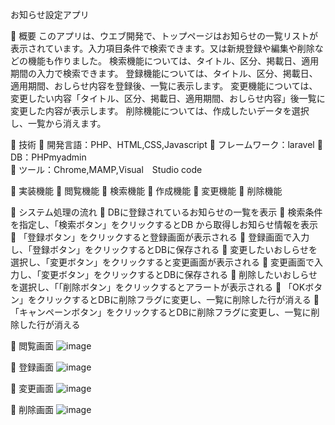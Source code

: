 お知らせ設定アプリ

	概要
このアプリは、ウエブ開発で、トップページはお知らせの一覧リストが表示されています。入力項目条件で検索できます。又は新規登録や編集や削除などの機能も作りました。
検索機能については、タイトル、区分、掲載日、適用期間の入力で検索できます。
登録機能については、タイトル、区分、掲載日、適用期間、おしらせ内容を登録後、一覧に表示します。
変更機能については、変更したい内容「タイトル、区分、掲載日、適用期間、おしらせ内容」後一覧に変更した内容が表示します。
削除機能については、作成したいデータを選択し、一覧から消えます。

	技術
	開発言語：PHP、HTML,CSS,Javascript
	フレームワーク：laravel
	DB：PHPmyadmin	
	ツール：Chrome,MAMP,Visual　Studio code

	実装機能
	閲覧機能
	検索機能
	作成機能
	変更機能
	削除機能

	システム処理の流れ
	DBに登録されているお知らせの一覧を表示
	検索条件を指定し、「検索ボタン」をクリックするとDB から取得しお知らせ情報を表示
	「登録ボタン」をクリックすると登録画面が表示される
	登録画面で入力し、「登録ボタン」をクリックするとDBに保存される
	変更したいおしらせを選択し、「変更ボタン」をクリックすると変更画面が表示される
	変更画面で入力し、「変更ボタン」をクリックするとDBに保存される
	削除したいおしらせを選択し、「「削除ボタン」をクリックするとアラートが表示される
	「OKボタン」をクリックするとDBに削除フラグに変更し、一覧に削除した行が消える
	「キャンペーンボタン」をクリックするとDBに削除フラグに変更し、一覧に削除した行が消える

	閲覧画面
![image](https://github.com/user-attachments/assets/69bb68eb-e569-4d90-bde8-a1f6ecf0d3dc)

	登録画面
![image](https://github.com/user-attachments/assets/27399240-385b-4200-a93a-6d10ceb2d443)

	変更画面
![image](https://github.com/user-attachments/assets/b3e12194-a463-496a-bd5c-50cb736acde5)

	削除画面
![image](https://github.com/user-attachments/assets/56e87a2e-b7ed-4a9b-a40c-ee6081064ecc)


